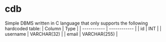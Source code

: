 # cdb
Simple DBMS written in C language that only supports the following hardcoded table:
| Column      | Type         |
| ----------- | ------------ |
| id          | INT          |
| username    | VARCHAR(32)  |
| email       | VARCHAR(255) |
